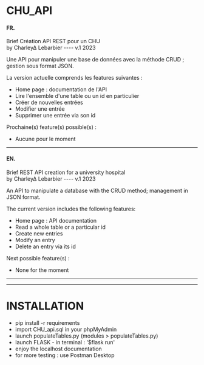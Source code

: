 # CHU_API

#### FR.
Brief Création API REST pour un CHU               
by Charley∆ Lebarbier ---- v.1 2023
   
Une API pour manipuler une base de données avec la méthode CRUD ; gestion sous format JSON.  

La version actuelle comprends les features suivantes :
- Home page : documentation de l'API
- Lire l'ensemble d'une table ou un id en particulier
- Créer de nouvelles entrées
- Modifier une entrée
- Supprimer une entrée via son id

Prochaine(s) feature(s) possible(s) :  
- Aucune pour le moment

------

#### EN.

Brief REST API creation for a university hospital         
by Charley∆ Lebarbier ---- v.1 2023

An API to manipulate a database with the CRUD method; management in JSON format.  

The current version includes the following features:
- Home page : API documentation
- Read a whole table or a particular id
- Create new entries
- Modify an entry
- Delete an entry via its id

Next possible feature(s) :  
- None for the moment


---------------------------------
---------------------------------

# INSTALLATION

- pip install -r requirements
- import CHU_api.sql in your phpMyAdmin
- launch populateTables.py (modules > populateTables.py)
- launch FLASK - in terminal : '$flask run'
- enjoy the localhost documentation
- for more testing : use Postman Desktop
